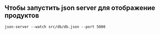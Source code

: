 ## Чтобы запустить json server для отображение продуктов
 
    json-server --watch src/db/db.json --port 5000

